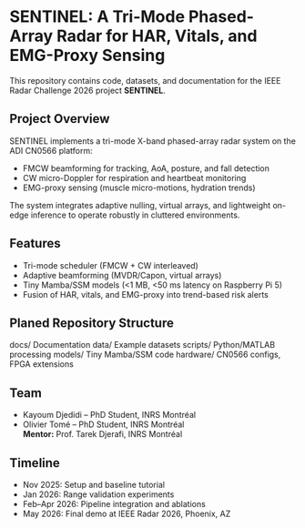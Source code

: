 # SENTINEL: A Tri-Mode Phased-Array Radar for HAR, Vitals, and EMG-Proxy Sensing

This repository contains code, datasets, and documentation for the IEEE Radar Challenge 2026 project **SENTINEL**.

## Project Overview
SENTINEL implements a tri-mode X-band phased-array radar system on the ADI CN0566 platform:
- FMCW beamforming for tracking, AoA, posture, and fall detection  
- CW micro-Doppler for respiration and heartbeat monitoring  
- EMG-proxy sensing (muscle micro-motions, hydration trends)  

The system integrates adaptive nulling, virtual arrays, and lightweight on-edge inference to operate robustly in cluttered environments.

## Features
- Tri-mode scheduler (FMCW + CW interleaved)  
- Adaptive beamforming (MVDR/Capon, virtual arrays)  
- Tiny Mamba/SSM models (<1 MB, <50 ms latency on Raspberry Pi 5)  
- Fusion of HAR, vitals, and EMG-proxy into trend-based risk alerts  

## Planed Repository Structure
docs/        Documentation
data/        Example datasets
scripts/     Python/MATLAB processing
models/      Tiny Mamba/SSM code
hardware/    CN0566 configs, FPGA extensions



## Team
- Kayoum Djedidi – PhD Student, INRS Montréal  
- Olivier Tomé – PhD Student, INRS Montréal  
**Mentor:** Prof. Tarek Djerafi, INRS Montréal  

## Timeline
- Nov 2025: Setup and baseline tutorial  
- Jan 2026: Range validation experiments  
- Feb–Apr 2026: Pipeline integration and ablations  
- May 2026: Final demo at IEEE Radar 2026, Phoenix, AZ  
